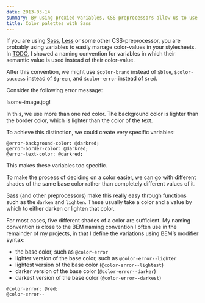```yaml
---
date: 2013-03-14
summary: By using proxied variables, CSS-preprocessors allow us to use semantically correct color-names that can easily and comfortably be changed.
title: Color palettes with Sass
---
```

If you are using [Sass](http://sass-lang.com/), [Less](http://lesscss.org/) or some other CSS-preprocessor, you are probably using variables to easily manage color-values in your stylesheets. In [TODO](/), I showed a naming convention for variables in which their semantic value is used instead of their color-value.

After this convention, we might use `$color-brand` instead of `$blue`, `$color-success` instead of `$green`, and `$color-error` instead of `$red`.

Consider the following error message:

!some-image.jpg!

In this, we use more than one red color. The background color is lighter than the border color, which is lighter than the color of the text.

To achieve this distinction, we could create very specific variables:

```
@error-background-color: @darkred;
@error-border-color: @darkred;
@error-text-color: @darkred;
```

This makes these variables too specific.

To make the process of deciding on a color easier, we can go with different shades of the same base color rather than completely different values of it.

Sass (and other preprocessors) make this really easy through functions such as the `darken` and `lighten`. These usually take a color and a value by which to either darken or lighten that color.

For most cases, five different shades of a color are sufficient. My naming convention is close to the BEM naming convention I often use in the remainder of my projects, in that I define the variations using BEM’s modifier syntax:

- the base color, such as `@color-error`
- lighter version of the base color, such as `@color-error--lighter`
- lightest version of the base color (`@color-error--lightest`)
- darker version of the base color (`@color-error--darker`)
- darkest version of the base color (`@color-error--darkest`)


```
@color-error: @red;
@color-error--
```